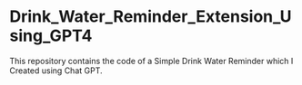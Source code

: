 # Drink_Water_Reminder_Extension_Using_GPT4
This repository contains the code of a Simple Drink Water Reminder which I Created using Chat GPT.
